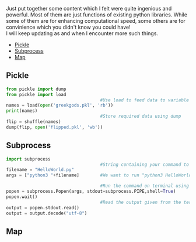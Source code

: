 Just put together some content which I felt were quite ingenious and powerful. Most of them are just functions of existing python libraries. While some of them are for enhancing computational speed, some others are for convinience which you didn't know you could have!  
I will keep updating as and when I encounter more such things.

- [Pickle](#pickle)
- [Subprocess](#subprocess)
- [Map](#map)

## Pickle

```Python
from pickle import dump
from pickle import load
                                    #Use load to feed data to variable
names = load(open('greekgods.pkl', 'rb'))
print(names)
                                    #Store required data using dump
flip = shuffle(names)
dump(flip, open('flipped.pkl', 'wb'))
```

## Subprocess

```Python
import subprocess
                                    #String containing your command to run on terminal
filename = "HelloWorld.py"
args = ["python3 "+filename]        #We want to run "python3 HelloWorld.py"

                                    #Run the command on terminal using subprocess
popen = subprocess.Popen(args, stdout=subprocess.PIPE,shell=True)
popen.wait()
                                    #Read the output given from the terminal
output = popen.stdout.read()
output = output.decode("utf-8")
```

## Map
